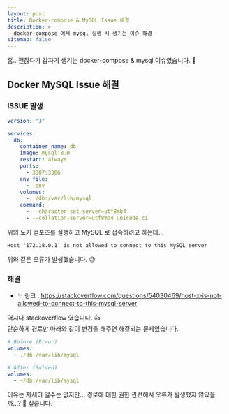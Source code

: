 ```yaml
---
layout: post
title: Docker-compose & MySQL Issue 해결
description: >
  docker-compose 에서 mysql 실행 시 생기는 이슈 해결
sitemap: false
---
```


흠.. 괜찮다가 갑자기 생기는 docker-compose & mysql 이슈였습니다. 🤔

## Docker MySQL Issue 해결

### ISSUE 발생

```yaml
version: "3"

services:
  db:
    container_name: db
    image: mysql:8.0
    restart: always
    ports:
      - 3307:3306
    env_file:
      - .env
    volumes:
      - ./db:/var/lib/mysql
    command:
      - --character-set-server=utf8mb4
      - --collation-server=utf8mb4_unicode_ci
```

위의 도커 컴포즈를 실행하고 MySQL 로 접속하려고 하는데...

```shell
Host '172.18.0.1' is not allowed to connect to this MySQL server
```

위와 같은 오류가 발생했습니다. 😓

### 해결

- ✨ 링크 : https://stackoverflow.com/questions/54030469/host-x-is-not-allowed-to-connect-to-this-mysql-server

역시나 stackoverflow 였습니다. 👍
<br>단순하게 경로만 아래와 같이 변경을 해주면 해결되는 문제였습니다.

```yaml
# Before (Error)
volumes:
  - ./db:/var/lib/mysql

# After (Solved)
volumes:
  - ~/db:/var/lib/mysql
```

이유는 자세히 알수는 없지만...
경로에 대한 권한 관련해서 오류가 발생했지 않았을까...? 🤔 싶습니다.
